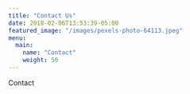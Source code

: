 ```yaml
---
title: "Contact Us"
date: 2018-02-06T13:53:39-05:00
featured_image: "/images/pexels-photo-64113.jpeg"
menu:
  main:
    name: "Contact"
    weight: 50
---
```

Contact
